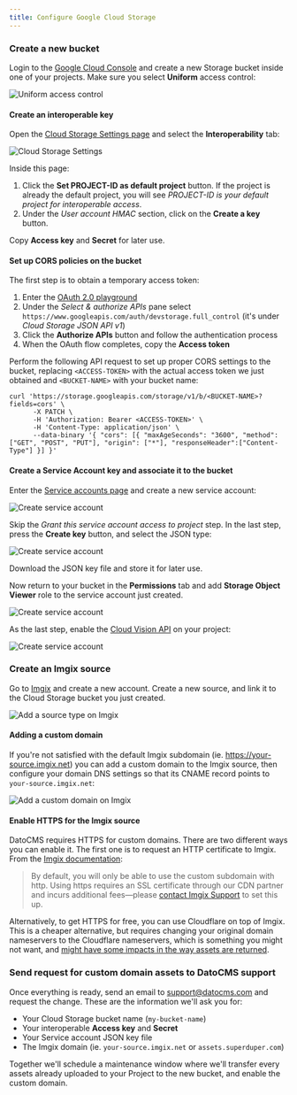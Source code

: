 ```yaml
---
title: Configure Google Cloud Storage
---
```


### Create a new bucket

Login to the [Google Cloud Console](https://console.cloud.google.com/storage/browser) and create a new Storage bucket inside one of your projects. Make sure you select **Uniform** access control:

![Uniform access control](../../images/custom-uploads/6.png)

#### Create an interoperable key

Open the [Cloud Storage Settings page](https://console.cloud.google.com/storage/settings) and select the **Interoperability** tab:

![Cloud Storage Settings](../../images/custom-uploads/4.png)

Inside this page:

1. Click the **Set PROJECT-ID as default project** button. If the project is already the default project, you will see *PROJECT-ID is your default project for interoperable access*.
1. Under the *User account HMAC* section, click on the **Create a key** button.

Copy **Access key** and **Secret** for later use.

#### Set up CORS policies on the bucket

The first step is to obtain a temporary access token:

1. Enter the [OAuth 2.0 playground](https://developers.google.com/oauthplayground/)
1. Under the *Select & authorize APIs* pane select `https://www.googleapis.com/auth/devstorage.full_control` (it's under *Cloud Storage JSON API v1*)
1. Click the **Authorize APIs** button and follow the authentication process
1. When the OAuth flow completes, copy the **Access token**

Perform the following API request to set up proper CORS settings to the bucket, replacing `<ACCESS-TOKEN>` with the actual access token we just obtained and `<BUCKET-NAME>` with your bucket name:

```
curl 'https://storage.googleapis.com/storage/v1/b/<BUCKET-NAME>?fields=cors' \
      -X PATCH \
      -H 'Authorization: Bearer <ACCESS-TOKEN>' \
      -H 'Content-Type: application/json' \
      --data-binary '{ "cors": [{ "maxAgeSeconds": "3600", "method": ["GET", "POST", "PUT"], "origin": ["*"], "responseHeader":["Content-Type"] }] }'
```

#### Create a Service Account key and associate it to the bucket

Enter the [Service accounts page](https://console.cloud.google.com/iam-admin/serviceaccounts) and create a new service account:

![Create service account](../../images/custom-uploads/5.png)

Skip the *Grant this service account access to project* step. In the last step, press the **Create key** button, and select the JSON type:

![Create service account](../../images/custom-uploads/8.png)

Download the JSON key file and store it for later use.

Now return to your bucket in the **Permissions** tab and add **Storage Object Viewer** role to the service account just created.

![Create service account](../../images/custom-uploads/7.png)

As the last step, enable the [Cloud Vision API](https://console.cloud.google.com/apis/library/vision.googleapis.com) on your project:

![Create service account](../../images/custom-uploads/10.png)

### Create an Imgix source

Go to [Imgix](https://www.imgix.com/) and create a new account. Create a new source, and link it to the Cloud Storage bucket you just created.

![Add a source type on Imgix](../../images/custom-uploads/3.png)

#### Adding a custom domain

If you're not satisfied with the default Imgix subdomain (ie. https://your-source.imgix.net) you can add a custom domain to the Imgix source, then configure your domain DNS settings so that its CNAME record points to `your-source.imgix.net`:

![Add a custom domain on Imgix](../../images/custom-uploads/2.png)

#### Enable HTTPS for the Imgix source

DatoCMS requires HTTPS for custom domains. There are two different ways you can enable it. The first one is to request an HTTP certificate to Imgix. From the [Imgix documentation](https://docs.imgix.com/setup/creating-sources/advanced-settings):

> By default, you will only be able to use the custom subdomain with http. Using https requires an SSL certificate through our CDN partner and incurs additional fees—please [contact Imgix Support](mailto:support@imgix.com) to set this up.

Alternatively, to get HTTPS for free, you can use Cloudflare on top of Imgix. This is a cheaper alternative, but requires changing your original domain nameservers to the Cloudflare nameservers, which is something you might not want, and [might have some impacts in the way assets are returned](https://docs.imgix.com/best-practices/cdn-guidelines).

### Send request for custom domain assets to DatoCMS support

Once everything is ready, send an email to [support@datocms.com](mailto:support@datocms.com) and request the change. These are the information we'll ask you for:

* Your Cloud Storage bucket name (`my-bucket-name`)
* Your interoperable **Access key** and **Secret**
* Your Service account JSON key file
* The Imgix domain (ie. `your-source.imgix.net` or `assets.superduper.com`)

Together we'll schedule a maintenance window where we'll transfer every assets already uploaded to your Project to the new bucket, and enable the custom domain.

